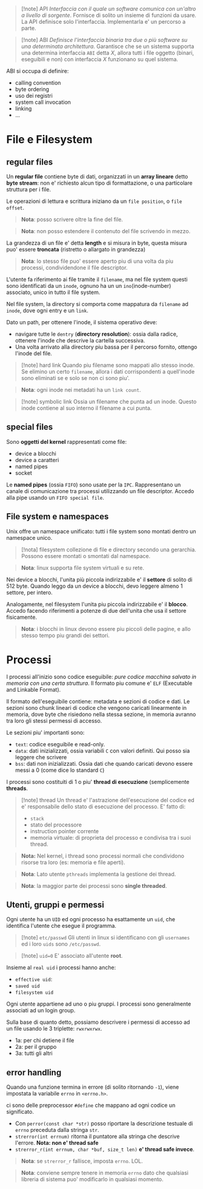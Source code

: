 > [!note] API
> *Interfaccia con il quale un software comunica con un'altro a livello di sorgente*. Fornisce di solito un insieme di funzioni da usare. La API definisce solo l'interfaccia. Implementarla e' un percorso a parte.


> [!note] ABI
> *Definisce l'interfaccia binaria tra due o più software su una determinata architettura*. Garantisce che se un sistema supporta una determina interfaccia `ABI` detta $X$, allora tutti i file oggetto (binari, eseguibili e non) con interfaccia $X$ funzionano su quel sistema.

ABI si occupa di definire:
* calling convention
* byte ordering
* uso dei registri
* system call invocation
* linking
* ...

# File e Filesystem

## regular files
Un **regular file** contiene byte di dati, organizzati in un **array lineare** detto **byte stream**: non e' richiesto alcun tipo di formattazione, o una particolare struttura per i file.

Le operazioni di lettura e scrittura iniziano da un `file position`, o `file offset`.

> **Nota**: posso scrivere oltre la fine del file.

> **Nota**: non posso estendere il contenuto del file scrivendo in mezzo.

La grandezza di un file e' detta **length** e si misura in byte, questa misura puo' essere **troncata** (ristretto o allargato in grandezza)

> **Nota**: lo stesso file puo' essere aperto piu di una volta da piu processi, condividendone il file descriptor.

L'utente fa riferimento ai file tramite il `filename`, ma nel file system questi sono identificati da un `inode`, ognuno ha un un `ino`(inode-number) associato, unico in tutto il file system.

Nel file system, la directory si comporta come mappatura da `filename` ad `inode`, dove ogni entry e un `link`.

Dato un path,  per ottenere l'inode, il sistema operativo deve:
* navigare tutte le `dentry` (**directory resolution**): ossia dalla radice, ottenere l'inode che descrive la cartella successiva.
* Una volta arrivato alla directory piu bassa per il percorso fornito, ottengo l'inode del file.

 > [!note] hard link
 > Quando piu filename sono mappati allo stesso inode. Se elimino un certo `filename`, allora i dati corrispondenti a quell'inode sono eliminati se e solo se non ci sono piu'.
 
> **Nota**: ogni inode nei metadati ha un `link count`.

> [!note] symbolic link
> Ossia un filename che punta ad un inode. Questo inode contiene al suo interno il filename a cui punta.

## special files
Sono **oggetti del kernel** rappresentati come file:
* device a blocchi
* device a caratteri
* named pipes
* socket

Le **named pipes** (ossia `FIFO`) sono usate per la `IPC`. Rappresentano un canale di comunicazione tra processi utilizzando un file descriptor. Accedo alla pipe usando un `FIFO special file`.

## File system e namespaces
Unix offre un namespace unificato: tutti i file system sono montati dentro un namespace unico.

> [!nota] filesystem
> collezione di file e directory secondo una gerarchia. Possono essere montati o smontati dal namespace.

> **Nota**: linux supporta file system virtuali e su rete.

Nei device a blocchi,  l'unita più piccola indirizzabile e' il **settore** di solito di 512 byte. Quando leggo da un device a blocchi, devo leggere almeno 1 settore, per intero.

Analogamente, nel filesystem l'unita piu piccola indirizzabile e' il **blocco**. Accedo facendo riferimenti a potenze di due dell'unita che usa il settore fisicamente.

> **Nota**: i blocchi in linux devono essere piu piccoli delle pagine, e allo stesso tempo piu grandi dei settori.

# Processi
I processi all'inizio sono codice eseguibile: *pure codice macchina salvato in memoria con una certa struttura*. Il formato piu comune e' `ELF` (Executable and Linkable Format).

Il formato dell'eseguibile contiene: metadata e sezioni di codice e dati. Le sezioni sono chunk lineari di codice che vengono caricati linearmente in memoria, dove byte che risiedono nella stessa sezione, in memoria avranno tra loro gli stessi permessi di accesso.

Le sezioni piu' importanti sono:
* `text`: codice eseguibile e read-only.
* `data`: dati inizializzati, ossia variabili `C` con valori definiti. Qui posso sia leggere che scrivere
* `bss`: dati non inizializzati. Ossia dati che quando caricati devono essere messi a 0 (come dice lo standard `C`)

I processi sono costituiti di 1 o piu' **thread di esecuzione** (semplicemente **threads**.

> [!note] thread
> Un thread e' l'astrazione dell'esecuzione del codice ed e' responsabile dello stato di esecuzione del processo. E' fatto di:
> * `stack`
> * stato del processore
> * instruction pointer corrente
> * memoria virtuale: di proprieta del processo e condivisa tra i suoi thread.

> **Nota:** Nel kernel, i thread sono processi normali che condividono risorse tra loro (es: memoria e file aperti). 

> **Nota**: Lato utente `pthreads` implementa la gestione dei thread.

> **Nota**: la maggior parte dei processi sono **single threaded**.

## Utenti, gruppi e permessi
Ogni utente ha un `UID` ed ogni processo ha esattamente un `uid`, che identifica l'utente che esegue il programma.

> [!note] `etc/passwd` 
> Gli utenti in linux si identificano con gli `usernames` ed i loro `uids` sono `/etc/passwd`.

> [!note] `uid=0`
> E' associato all'utente **root**.

Insieme al `real uid` i processi hanno anche:
* `effective uid`: 
* `saved uid`
* `filesystem uid`

Ogni utente appartiene ad uno o piu gruppi. I processi sono generalmente associati ad un login group.

Sulla base di quanto detto, possiamo descrivere i permessi di accesso ad un file usando le 3 triplette: `rwxrwxrwx`.
* 1a: per chi detiene il file
* 2a: per il gruppo 
* 3a: tutti gli altri

## error handling
Quando una funzione termina in errore (di solito ritornando `-1`), viene impostata la variabile `errno` in `<errno.h>`.

ci sono delle preprocessor `#define` che mappano ad ogni codice un significato. 

* Con `perror(const char *str)` posso riportare la descrizione testuale di `errno` preceduta dalla stringa `str`.
* `strerror(int errnum)` ritorna il puntatore alla stringa che descrive l'errore. **Nota: non e' thread safe**
* `strerror_r(int errnum, char *buf, size_t len)` **e' thread safe invece**.

> **Nota**: se `strerror_r` fallisce, imposta `errno`. LOL.

> **Nota**: conviene sempre tenere in memoria `errno` dato che qualsiasi libreria di sistema puo' modificarlo in qualsiasi momento.

